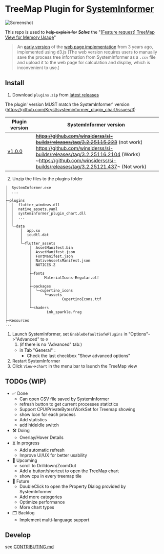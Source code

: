 # TreeMap Plugin for [SystemInformer](https://github.com/winsiderss/systeminformer)

![Screenshot](https://github.com/user-attachments/assets/4b383a7f-aa3b-4204-824a-55a0e26a86af)

This repo is used to ~~help explain for~~ ***Solve*** the "[[Feature request] TreeMap View for Memory Usage](https://github.com/processhacker/processhacker/issues/1008)"

> An [early version](https://github.com/krysl/ProcessHacker_TreeMap) of the [web page implementation](https://krysl.github.io/ProcessHacker_TreeMap/) from 3 years ago, implemented using d3.js
> (The web version requires users to manually save the process tree information from SystemInformer as a `.csv` file and upload it to the web page for calculation and display, which is inconvenient to use.)

## Install
1. Download `plugins.zip` from [latest releases](https://github.com/Krysl/systeminformer_plugin_chart/releases/)

The plugin' version MUST match the SystemInformer' version (https://github.com/Krysl/systeminformer_plugin_chart/issues/3)

| Plugin version                                                                                      | SystemInformer version                                                                                                                                                                                                                                  |
| --------------------------------------------------------------------------------------------------- | ------------------------------------------------------------------------------------------------------------------------------------------------------------------------------------------------------------------------------------------------------- |
| [v1.0.0](https://github.com/Krysl/systeminformer_plugin_chart/releases/download/v1.0.0/plugins.zip) | ~~https://github.com/winsiderss/si-builds/releases/tag/3.2.25115.223~~  (not work)<br> https://github.com/winsiderss/si-builds/releases/tag/3.2.25116.2104 (Works) <br> ~https://github.com/winsiderss/si-builds/releases/tag/3.2.25121.437~ (Not work) |

2. Unzip the files to the plugins folder
```
│  SystemInformer.exe
│  ...
│
├─plugins
│  │  flutter_windows.dll
│  │  native_assets.yaml
│  │  systeminformer_plugin_chart.dll
│  │  ...
│  │
│  └─data
│      │  app.so
│      │  icudtl.dat
│      │
│      └─flutter_assets
│          │  AssetManifest.bin
│          │  AssetManifest.json
│          │  FontManifest.json
│          │  NativeAssetsManifest.json
│          │  NOTICES.Z
│          │
│          ├─fonts
│          │      MaterialIcons-Regular.otf
│          │
│          ├─packages
│          │  └─cupertino_icons
│          │      └─assets
│          │              CupertinoIcons.ttf
│          │
│          └─shaders
│                  ink_sparkle.frag
│
├─Resources
...
```
1. Launch SystemInformer, set `EnableDefaultSafePlugins` in "Options"->"Advanced" to `0`
   1. (if there is no "Advanced" tab:)
     -  in Tab "General"：
        - Check the last checkbox "Show advanced options"
2. Restart SystemInformer
3. Click `View`->`chart` in the menu bar to launch the TreeMap view


## TODOs (WIP)
- ✅ Done 
  - Can open CSV file saved by SystemInformer
  - refresh button to get current processes statictics
  - Support CPU/PrivateBytes/WorkSet for Treemap showing
  - show Icon for each process
  - Add statistics
  - add hideIdle switch
- 🛠️ Doing
  - Overlay/Hover Details
- ⏳ In progress
  - Add automatic refresh
  - Improve UI/UX for better usability
- 📅 Upcoming
  - scroll to Drilldown/ZoomOut
  - Add a button/shortcut to open the TreeMap chart
  - show cpu in every treemap tile
- 🚀 Future
  - DoubleClick to open the Property Dialog provided by SystemInformer
  - Add more categories
  - Optimize performance
  - More chart types
- 🗂️ Backlog
  - Implement multi-language support


## Develop
see [CONTRIBUTING.md](./CONTRIBUTING.md)
